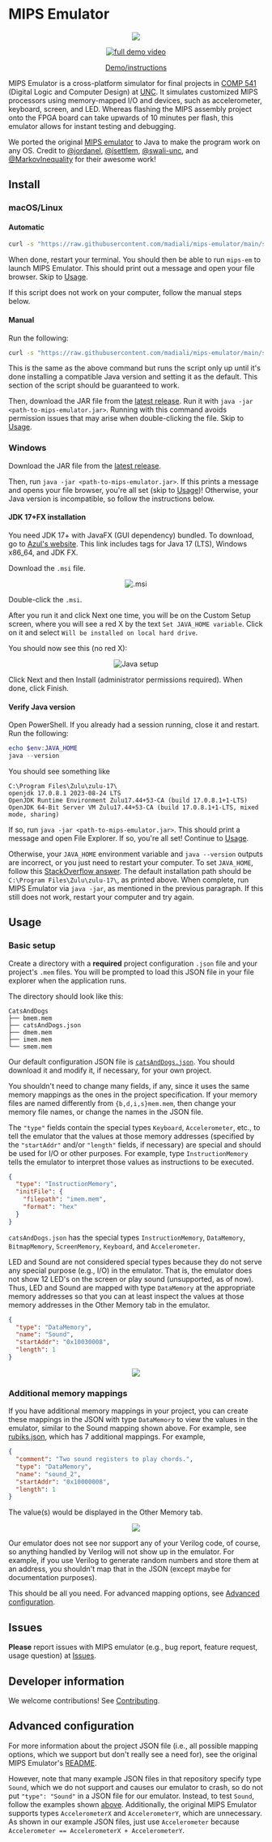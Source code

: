 # MIPS Emulator

<p align="center">
  <img src="https://i.imgur.com/y0gdKg6.gif">
</p>

<p align="center">
  <a href="https://www.youtube.com/watch?v=GOZdBHTAFI0"><img src="https://img.youtube.com/vi/GOZdBHTAFI0/0.jpg" alt="full demo video"></a>
</p>

<p align="center">
  <a href="https://www.youtube.com/watch?v=GOZdBHTAFI0">Demo/instructions</a>
</p>

MIPS Emulator is a cross-platform simulator for final projects in [COMP 541](https://comp541.web.unc.edu/) (Digital Logic and Computer Design) at [UNC](https://www.unc.edu/). It simulates customized MIPS processors using memory-mapped I/O and devices, such as accelerometer, keyboard, screen, and LED. Whereas flashing the MIPS assembly project onto the FPGA board can take upwards of 10 minutes per flash, this emulator allows for instant testing and debugging.

We ported the original [MIPS emulator](https://github.com/jordanel/mips-emulator) to Java to make the program work on any OS. Credit to [@jordanel](https://github.com/jordanel), [@jsettlem](https://github.com/jsettlem), [@swali-unc](https://github.com/swali-unc), and [@MarkovInequality](https://github.com/MarkovInequality) for their awesome work!

## Install

### macOS/Linux

#### Automatic

```bash
curl -s "https://raw.githubusercontent.com/madiali/mips-emulator/main/src/main/sh/install.sh" | bash
```

When done, restart your terminal. You should then be able to run `mips-em` to launch MIPS Emulator. This should print out a message and open your file browser. Skip to [Usage](#usage).

If this script does not work on your computer, follow the manual steps below.

#### Manual

Run the following:

```bash
curl -s "https://raw.githubusercontent.com/madiali/mips-emulator/main/src/main/sh/install.sh" | sed -n '/<<< Install Java <<</q;p' | bash
```

This is the same as the above command but runs the script only up until it's done installing a compatible Java version and setting it as the default. This section of the script should be guaranteed to work.

Then, download the JAR file from the [latest release](https://github.com/madiali/mips-emulator/releases/latest). Run it with `java -jar <path-to-mips-emulator.jar>`. Running with this command avoids permission issues that may arise when double-clicking the file. Skip to [Usage](#usage).

### Windows

Download the JAR file from the [latest release](https://github.com/madiali/mips-emulator/releases/latest).

Then, run `java -jar <path-to-mips-emulator.jar>`. If this prints a message and opens your file browser, you're all set (skip to [Usage](#usage))! Otherwise, your Java version is incompatible, so follow the instructions below.

#### JDK 17+FX installation

You need JDK 17+ with JavaFX (GUI dependency) bundled. To download, go to [Azul's website](https://www.azul.com/downloads/?version=java-17-lts&os=windows&architecture=x86-64-bit&package=jdk-fx#zulu). This link includes tags for Java 17 (LTS), Windows x86_64, and JDK FX.

Download the `.msi` file.

<div align="center">

![.msi](https://i.imgur.com/xqBnzlc.png)

</div>

Double-click the `.msi`.

After you run it and click Next one time, you will be on the Custom Setup screen, where you will see a red X by the text `Set JAVA_HOME variable`. Click on it and select `Will be installed on local hard drive`.

You should now see this (no red X):

<div align="center">

![Java setup](https://i.imgur.com/1sLcDoq.png)

</div>

Click Next and then Install (administrator permissions required). When done, click Finish.

#### Verify Java version

Open PowerShell. If you already had a session running, close it and restart. Run the following:

```powershell
echo $env:JAVA_HOME
java --version
```

You should see something like

```text
C:\Program Files\Zulu\zulu-17\
openjdk 17.0.8.1 2023-08-24 LTS
OpenJDK Runtime Environment Zulu17.44+53-CA (build 17.0.8.1+1-LTS)
OpenJDK 64-Bit Server VM Zulu17.44+53-CA (build 17.0.8.1+1-LTS, mixed mode, sharing)
```

If so, run `java -jar <path-to-mips-emulator.jar>`. This should print a message and open File Explorer. If so, you're all set! Continue to [Usage](#usage).

Otherwise, your `JAVA_HOME` environment variable and `java --version` outputs are incorrect, or you just need to restart your computer. To set `JAVA_HOME`, follow this [StackOverflow answer](https://stackoverflow.com/a/6521412/18479243). The default installation path should be `C:\Program Files\Zulu\zulu-17\`, as printed above. When complete, run MIPS Emulator via `java -jar`, as mentioned in the previous paragraph. If this still does not work, restart your computer and try again.

## Usage

### Basic setup

Create a directory with a **required** project configuration `.json` file and
your project's `.mem` files. You will be prompted to load this JSON file in your file explorer when the application runs.

The directory should look like this:

```text
CatsAndDogs
├── bmem.mem
├── catsAndDogs.json
├── dmem.mem
├── imem.mem
└── smem.mem
```

Our default configuration JSON file is [`catsAndDogs.json`](src/test/TestProjects/CatsAndDogs/catsAndDogs.json). You should download it and modify it, if necessary, for your own project.

You shouldn't need to change many fields, if any, since it uses the same memory mappings as the ones in the project specification. If your memory files are named differently from `{b,d,i,s}mem.mem`, then change your memory file names, or change the names in the JSON file.

The `"type"` fields contain the special types `Keyboard`, `Accelerometer`, etc., to tell the emulator that the values at those memory addresses (specified by the `"startAddr"` and/or `"length"` fields, if necessary) are special and should be used for I/O or other purposes. For example, type `InstructionMemory` tells the emulator to interpret those values as instructions to be executed.

```json
{
  "type": "InstructionMemory",
  "initFile": {
    "filepath": "imem.mem",
    "format": "hex"
  }
}
```

`catsAndDogs.json` has the special types `InstructionMemory`, `DataMemory`, `BitmapMemory`, `ScreenMemory`, `Keyboard`, and `Accelerometer`.

LED and Sound are not considered special types because they do not serve any special purpose (e.g., I/O) in the emulator. That is, the emulator does not show 12 LED's on the screen or play sound (unsupported, as of now). Thus, LED and Sound are mapped with type `DataMemory` at the appropriate memory addresses so that you can at least inspect the values at those memory addresses in the Other Memory tab in the emulator.

```json
{
  "type": "DataMemory",
  "name": "Sound",
  "startAddr": "0x10030008",
  "length": 1
}
```

<p align="center">
  <img src="https://i.imgur.com/IZRknzr.png">
</p>

### Additional memory mappings

If you have additional memory mappings in your project, you can create these mappings in the JSON with type `DataMemory` to view the values in the emulator, similar to the Sound mapping shown above. For example, see [rubiks.json](src/test/TestProjects/Rubik's/rubiks.json), which has 7 additional mappings. For example,

```json
{
  "comment": "Two sound registers to play chords.",
  "type": "DataMemory",
  "name": "sound_2",
  "startAddr": "0x10000008",
  "length": 1
}
```

The value(s) would be displayed in the Other Memory tab.

<p align="center">
  <img src="https://i.imgur.com/lpIXERi.png">
</p>

Our emulator does not see nor support any of your Verilog code, of course, so anything handled by Verilog will not show up in the emulator. For example, if you use Verilog to generate random numbers and store them at an address, you shouldn't map that in the JSON (except maybe for documentation purposes).

This should be all you need. For advanced mapping options, see [Advanced configuration](#advanced-configuration).

## Issues

**Please** report issues with MIPS emulator (e.g., bug report, feature request, usage question) at [Issues](https://github.com/madiali/mips-emulator/issues).

## Developer information

We welcome contributions! See [Contributing](.github/CONTRIBUTING.md).

## Advanced configuration

For more information about the project JSON file (i.e., all possible mapping options, which we support but don't really see a need for), see the original MIPS Emulator's [README](https://github.com/jordanel/mips-emulator).

However, note that many example JSON files in that repository specify type `Sound`, which we do not support and causes our emulator to crash, so do not put `"type": "Sound"` in a JSON file for our emulator. Instead, to test `Sound`, follow the examples shown [above](#basic-setup). Additionally, the original MIPS Emulator supports types `AccelerometerX` and `AccelerometerY`, which are unnecessary. As shown in our example JSON files, just use `Accelerometer` because `Accelerometer == AccelerometerX + AccelerometerY`.

